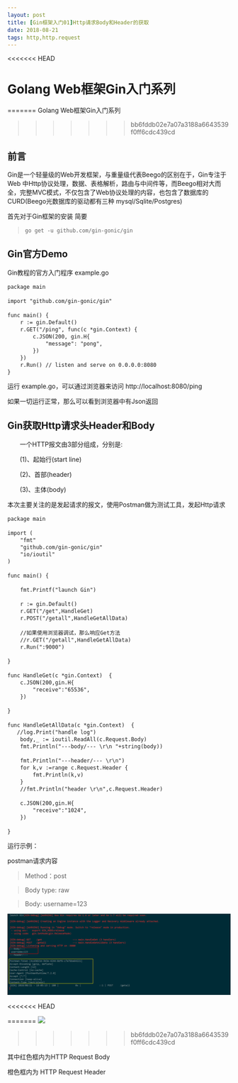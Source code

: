 ```yaml
---
layout: post
title: [Gin框架入门01]Http请求Body和Header的获取
date: 2018-08-21
tags: http,http.request
---
```


<<<<<<< HEAD
# Golang Web框架Gin入门系列
=======
Golang Web框架Gin入门系列
>>>>>>> bb6fddb02e7a07a3188a6643539f0ff6cdc439cd

## 前言

Gin是一个轻量级的Web开发框架，与重量级代表Beego的区别在于，Gin专注于Web 中Http协议处理，数据、表格解析，路由与中间件等，而Beego相对大而全，完整MVC模式，不仅包含了Web协议处理的内容，也包含了数据库的CURD(Beego光数据库的驱动都有三种 mysql/Sqlite/Postgres)

首先对于Gin框架的安装 简要

> ```
> go get -u github.com/gin-gonic/gin
> ```

## Gin官方Demo

Gin教程的官方入门程序 example.go

```
package main

import "github.com/gin-gonic/gin"

func main() {
	r := gin.Default()
	r.GET("/ping", func(c *gin.Context) {
		c.JSON(200, gin.H{
			"message": "pong",
		})
	})
	r.Run() // listen and serve on 0.0.0.0:8080
}
```

运行 example.go，可以通过浏览器来访问   http://localhost:8080/ping

如果一切运行正常，那么可以看到浏览器中有Json返回 



## Gin获取Http请求头Header和Body

　　一个HTTP报文由3部分组成，分别是:

　　(1)、起始行(start line)

　　(2)、首部(header)

　　(3)、主体(body)

本次主要关注的是发起请求的报文，使用Postman做为测试工具，发起Http请求

```
package main

import (
	"fmt"
	"github.com/gin-gonic/gin"
	"io/ioutil"
)

func main() {

	fmt.Printf("launch Gin")

	r := gin.Default()
	r.GET("/get",HandleGet)
	r.POST("/getall",HandleGetAllData)
	
	//如果使用浏览器调试，那么响应Get方法
	//r.GET("/getall",HandleGetAllData)
	r.Run(":9000")
	
}

func HandleGet(c *gin.Context)  {
	c.JSON(200,gin.H{
		"receive":"65536",
	})

}

func HandleGetAllData(c *gin.Context)  {
   //log.Print("handle log")
	body,_ := ioutil.ReadAll(c.Request.Body)
	fmt.Println("---body/--- \r\n "+string(body))

	fmt.Println("---header/--- \r\n")
	for k,v :=range c.Request.Header {
		fmt.Println(k,v)
	}
	//fmt.Println("header \r\n",c.Request.Header)

	c.JSON(200,gin.H{
		"receive":"1024",
	})

}

```

运行示例：

postman请求内容

> Method：post

> Body type: raw

> Body: username=123

![ run gin code](/images/posts/gin/01.png)

<<<<<<< HEAD

=======
![](http://photo-elegant.oss-cn-shanghai.aliyuncs.com/18-8-21/86828159.jpg)
>>>>>>> bb6fddb02e7a07a3188a6643539f0ff6cdc439cd

其中红色框内为HTTP  Request Body

橙色框内为 HTTP  Request Header